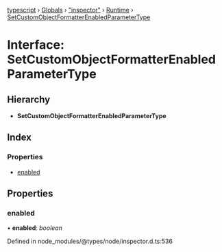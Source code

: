 [typescript](../README.md) › [Globals](../globals.md) › ["inspector"](../modules/_inspector_.md) › [Runtime](../modules/_inspector_.runtime.md) › [SetCustomObjectFormatterEnabledParameterType](_inspector_.runtime.setcustomobjectformatterenabledparametertype.md)

# Interface: SetCustomObjectFormatterEnabledParameterType

## Hierarchy

* **SetCustomObjectFormatterEnabledParameterType**

## Index

### Properties

* [enabled](_inspector_.runtime.setcustomobjectformatterenabledparametertype.md#enabled)

## Properties

###  enabled

• **enabled**: *boolean*

Defined in node_modules/@types/node/inspector.d.ts:536
